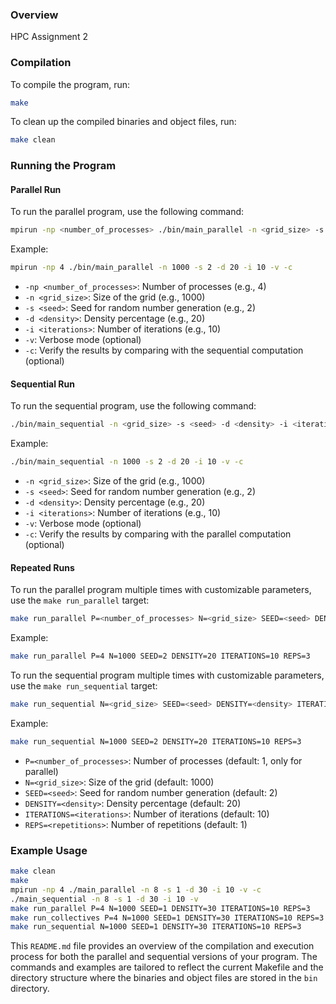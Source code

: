 ### Overview

HPC Assignment 2

### Compilation

To compile the program, run:

```sh
make
```

To clean up the compiled binaries and object files, run:

```sh
make clean
```

### Running the Program

#### Parallel Run

To run the parallel program, use the following command:

```sh
mpirun -np <number_of_processes> ./bin/main_parallel -n <grid_size> -s <seed> -d <density> -i <iterations> [-v] [-c]
```

Example:

```sh
mpirun -np 4 ./bin/main_parallel -n 1000 -s 2 -d 20 -i 10 -v -c
```

- `-np <number_of_processes>`: Number of processes (e.g., 4)
- `-n <grid_size>`: Size of the grid (e.g., 1000)
- `-s <seed>`: Seed for random number generation (e.g., 2)
- `-d <density>`: Density percentage (e.g., 20)
- `-i <iterations>`: Number of iterations (e.g., 10)
- `-v`: Verbose mode (optional)
- `-c`: Verify the results by comparing with the sequential computation (optional)

#### Sequential Run

To run the sequential program, use the following command:

```sh
./bin/main_sequential -n <grid_size> -s <seed> -d <density> -i <iterations> [-v] [-c]
```

Example:

```sh
./bin/main_sequential -n 1000 -s 2 -d 20 -i 10 -v -c
```

- `-n <grid_size>`: Size of the grid (e.g., 1000)
- `-s <seed>`: Seed for random number generation (e.g., 2)
- `-d <density>`: Density percentage (e.g., 20)
- `-i <iterations>`: Number of iterations (e.g., 10)
- `-v`: Verbose mode (optional)
- `-c`: Verify the results by comparing with the parallel computation (optional)

#### Repeated Runs

To run the parallel program multiple times with customizable parameters, use the `make run_parallel` target:

```sh
make run_parallel P=<number_of_processes> N=<grid_size> SEED=<seed> DENSITY=<density> ITERATIONS=<iterations> REPS=<repetitions>
```

Example:

```sh
make run_parallel P=4 N=1000 SEED=2 DENSITY=20 ITERATIONS=10 REPS=3
```

To run the sequential program multiple times with customizable parameters, use the `make run_sequential` target:

```sh
make run_sequential N=<grid_size> SEED=<seed> DENSITY=<density> ITERATIONS=<iterations> REPS=<repetitions>
```

Example:

```sh
make run_sequential N=1000 SEED=2 DENSITY=20 ITERATIONS=10 REPS=3
```

- `P=<number_of_processes>`: Number of processes (default: 1, only for parallel)
- `N=<grid_size>`: Size of the grid (default: 1000)
- `SEED=<seed>`: Seed for random number generation (default: 2)
- `DENSITY=<density>`: Density percentage (default: 20)
- `ITERATIONS=<iterations>`: Number of iterations (default: 10)
- `REPS=<repetitions>`: Number of repetitions (default: 1)

### Example Usage

```sh
make clean
make
mpirun -np 4 ./main_parallel -n 8 -s 1 -d 30 -i 10 -v -c
./main_sequential -n 8 -s 1 -d 30 -i 10 -v
make run_parallel P=4 N=1000 SEED=1 DENSITY=30 ITERATIONS=10 REPS=3
make run_collectives P=4 N=1000 SEED=1 DENSITY=30 ITERATIONS=10 REPS=3
make run_sequential N=1000 SEED=1 DENSITY=30 ITERATIONS=10 REPS=3
```

This `README.md` file provides an overview of the compilation and execution process for both the parallel and sequential versions of your program. The commands and examples are tailored to reflect the current Makefile and the directory structure where the binaries and object files are stored in the `bin` directory.